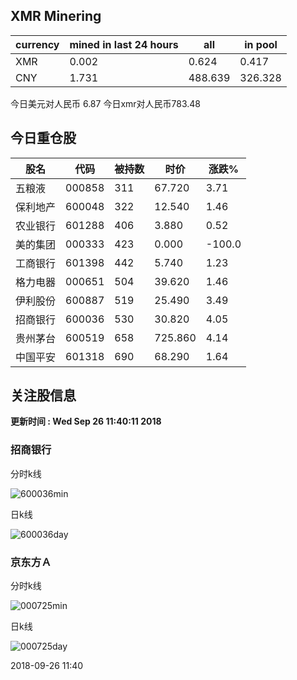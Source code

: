 ## XMR Minering

|currency|mined in last 24 hours|all|in pool|
|---|---|---|---|
|XMR|0.002|0.624|0.417|
|CNY|1.731|488.639|326.328|

今日美元对人民币 6.87	今日xmr对人民币783.48


## 今日重仓股 

|股名|代码|被持数|时价|涨跌%|
|---|---|---|---|---|
|五粮液|000858|311|67.720|3.71|
|保利地产|600048|322|12.540|1.46|
|农业银行|601288|406|3.880|0.52|
|美的集团|000333|423|0.000|-100.0|
|工商银行|601398|442|5.740|1.23|
|格力电器|000651|504|39.620|1.46|
|伊利股份|600887|519|25.490|3.49|
|招商银行|600036|530|30.820|4.05|
|贵州茅台|600519|658|725.860|4.14|
|中国平安|601318|690|68.290|1.64|

## 关注股信息
**更新时间 : Wed Sep 26 11:40:11 2018**
### 招商银行 
分时k线

![600036min](http://image.sinajs.cn/newchart/min/n/sh600036.gif)

日k线

![600036day](http://image.sinajs.cn/newchart/daily/n/sh600036.gif)

### 京东方Ａ 
分时k线

![000725min](http://image.sinajs.cn/newchart/min/n/sz000725.gif)

日k线

![000725day](http://image.sinajs.cn/newchart/daily/n/sz000725.gif)

2018-09-26 11:40